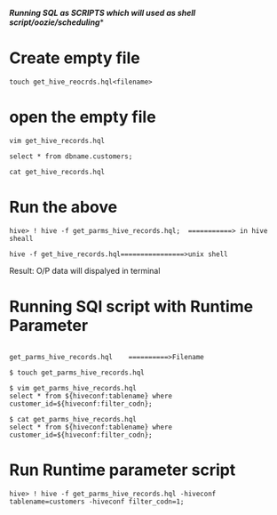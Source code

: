 ***Running SQL as SCRIPTS which will used as shell script/oozie/scheduling****
# Create empty file
```
touch get_hive_reocrds.hql<filename>
```
# open the empty file
```
vim get_hive_records.hql

select * from dbname.customers;

cat get_hive_records.hql 
```

# Run the above
```
hive> ! hive -f get_parms_hive_records.hql;  ===========> in hive sheall

hive -f get_hive_records.hql================>unix shell 
```
Result:
O/P data will dispalyed in terminal


# Running SQl script with Runtime Parameter
```

get_parms_hive_records.hql    ==========>Filename

$ touch get_parms_hive_records.hql

$ vim get_parms_hive_records.hql
select * from ${hiveconf:tablename} where customer_id=${hiveconf:filter_codn};

$ cat get_parms_hive_records.hql
select * from ${hiveconf:tablename} where customer_id=${hiveconf:filter_codn};
```
# Run Runtime parameter script
```
hive> ! hive -f get_parms_hive_records.hql -hiveconf tablename=customers -hiveconf filter_codn=1;

```







